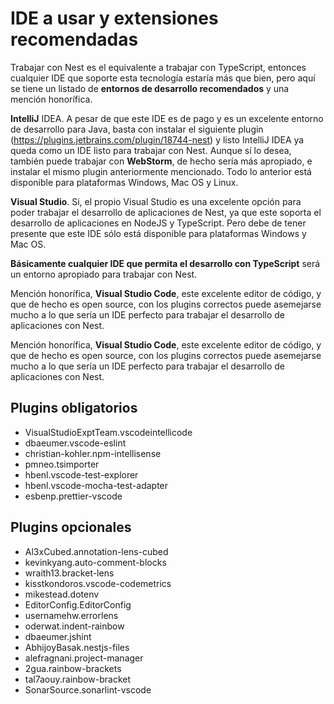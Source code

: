 # IDE a usar y extensiones recomendadas

Trabajar con Nest es el equivalente a trabajar con TypeScript, entonces cualquier IDE que soporte esta tecnología estaría más que bien, pero aquí se tiene un listado de **entornos de desarrollo recomendados** y una mención honorífica.

**IntelliJ** IDEA. A pesar de que este IDE es de pago y es un excelente entorno de desarrollo para Java, basta con instalar el siguiente plugin (<https://plugins.jetbrains.com/plugin/18744-nest>) y listo IntelliJ IDEA ya queda como un IDE listo para trabajar con Nest. Aunque sí lo desea, también puede trabajar con **WebStorm**, de hecho sería más apropiado, e instalar el mismo plugin anteriormente mencionado. Todo lo anterior está disponible para plataformas Windows, Mac OS y Linux.

**Visual Studio**. Si, el propio Visual Studio es una excelente opción para poder trabajar el desarrollo de aplicaciones de Nest, ya que este soporta el desarrollo de aplicaciones en NodeJS y TypeScript. Pero debe de tener presente que este IDE sólo está disponible para plataformas Windows y Mac OS.

**Básicamente cualquier IDE que permita el desarrollo con TypeScript** será un entorno apropiado para trabajar con Nest.

Mención honorífica, **Visual Studio Code**, este excelente editor de código, y que de hecho es open source, con los plugins correctos puede asemejarse mucho a lo que sería un IDE perfecto para trabajar el desarrollo de aplicaciones con Nest.

Mención honorífica, **Visual Studio Code**, este excelente editor de código, y que de hecho es open source, con los plugins correctos puede asemejarse mucho a lo que sería un IDE perfecto para trabajar el desarrollo de aplicaciones con Nest.

## Plugins obligatorios

* VisualStudioExptTeam.vscodeintellicode
* dbaeumer.vscode-eslint
* christian-kohler.npm-intellisense
* pmneo.tsimporter
* hbenl.vscode-test-explorer
* hbenl.vscode-mocha-test-adapter
* esbenp.prettier-vscode

## Plugins opcionales

* Al3xCubed.annotation-lens-cubed
* kevinkyang.auto-comment-blocks
* wraith13.bracket-lens
* kisstkondoros.vscode-codemetrics
* mikestead.dotenv
* EditorConfig.EditorConfig
* usernamehw.errorlens
* oderwat.indent-rainbow
* dbaeumer.jshint
* AbhijoyBasak.nestjs-files
* alefragnani.project-manager
* 2gua.rainbow-brackets
* tal7aouy.rainbow-bracket
* SonarSource.sonarlint-vscode
